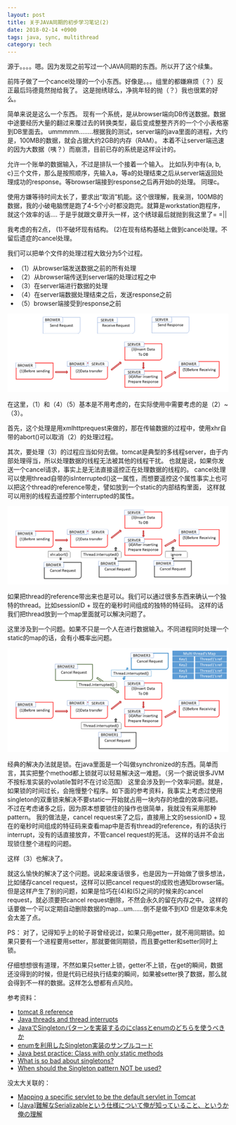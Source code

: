 ```yaml
---
layout: post
title: 关于JAVA同期的初步学习笔记(2)
date: 2018-02-14 +0900
tags: java, sync, multithread
category: tech
---
```


源于。。。。嗯。因为发现之前写过一个JAVA同期的东西。所以开了这个续集。

前阵子做了一个cancel处理的一个小东西。好像是。。。组里的都嫌麻烦（？）反正最后玛德竟然抛给我了。
这是抛绣球么，净挑年轻的抛（？）我也很累的好么。

简单来说是这么一个东西。
现有一个系统，是从browser端向DB传送数据。数据中途要经历大量的翻过来覆过去的转换类型，最后变成整整齐齐的一个个小表格塞到DB里面去。
ummmmm........根据我的测试，server端的java里面的进程，大约是，100MB的数据，就会占据大约2GB的内存（RAM）。
本着不让server端迅速的因为大数据（咦？）而崩溃，目前已存的系统是这样设计的。

允许一个账单的数据输入，不过是排队一个接着一个输入。
比如队列中有{a, b, c}三个文件，那么是按照顺序，先输入a，等a的处理结束之后从server端返回处理成功的response。等browser端接到response之后再开始b的处理。
同理c。

使用方嫌等待时间太长了，要求出“取消”机能。这个很理解，我亲测，100MB的数据，我的小破电脑愣是跑了4-5个小时都没跑完。就算是workstation跑程序，就这个效率的话....
于是乎就跟文章开头一样，这个绣球最后就抛到我这里了= =||

我考虑的有2点，
(1)不破坏现有结构。
(2)在现有结构基础上做到cancel处理。不留后遗症的cancel处理。

我们可以把单个文件的处理过程大致分为5个过程。
  - （1）从browser端发送数据之前的所有处理
  - （2）从browser端传送到server端的处理过程之中
  - （3）在server端进行数据的处理
  - （4）在server端数据处理结束之后，发送response之前
  - （5）browser端接受到response之前

![process flow](\assets\stills\blog\20180214-java-sync-2\20180214-about-java-sync-2.png)

在这里，（1）和（4）（5）基本是不用考虑的，在实际使用中需要考虑的是（2）~（3）。

首先，这个处理是用xmlhttprequest来做的，那在传输数据的过程中，使用xhr自带的abort()可以取消（2）的处理过程。

其次，要处理（3）的过程应当如何去做。tomcat是典型的多线程server，由于内部处理得当，所以处理数据的线程无法被其他的线程干扰。
也就是说，如果你发送一个cancel请求，事实上是无法直接遥控正在处理数据的线程的。
cancel处理可以使用thread自带的isInterrupted()这一属性，而想要遥控这个属性事实上也可以把这个thread的reference带走，譬如放到一个static的内部结构里面，
这样就可以用别的线程去遥控那个interrupted的属性。

![cancel req](\assets\stills\blog\20180214-java-sync-2\20180214-about-java-sync-2-2.png)

如果把thread的reference带出来也是可以。我们可以通过很多东西来确认一个独特的thread。比如sessionID + 现在的毫秒时间组成的独特的特征码。
这样的话我们把thread放到一个map里面就可以解决问题了。

这里涉及到一个问题。如果不只是一个人在进行数据输入。不同进程同时处理一个static的map的话，会有小概率出问题。

![multithread cancel](\assets\stills\blog\20180214-java-sync-2\20180214-about-java-sync-2-3.png)

经典的解决办法就是锁。在java里面是一个叫做synchronized的东西。简单而言，其实把整个method都上锁就可以轻易解决这一难题。（另一个据说很多JVM不按标准实装的volatile暂时不在讨论范围）
这里会涉及到一个效率问题。就是，如果锁的时间过长，会拖慢整个程序。如下面的参考资料，我事实上考虑过使用singleton的双重锁来解决不要static一开始就占用一块内存的地盘的效率问题。
不过在考虑诸多之后，因为原本想要锁住的操作也很简单，我就没有采用那种pattern。
我的做法是，cancel request来了之后，直接用上文的sessionID + 现在的毫秒时间组成的特征码来查看map中是否有thread的reference，有的话执行interrupt，没有的话直接放弃，不管cancel request的死活。
这样的话并不会出现锁住整个进程的问题。

这样（3）也解决了。

就这么愉快的解决了这个问题。说起来废话很多，也是因为一开始做了很多想法，比如储存cancel request，这样可以把cancel request的成败也通知browser端。
但是这样产生了别的问题，如果是恰巧在(4)和(5)之间的时候来的cancel request，就必须要把cancel request删除，不然会永久的留在内存之中。
这样的话要做一个可以定期自动删除数据的map...um......倒不是做不到XD 但是效率未免会太差了点。

PS：
对了，记得知乎上的轮子哥曾经说过，如果只用getter，就不用同期锁。如果只要有一个进程要用setter，那就要做同期锁，而且要getter和setter同时上锁。

仔细想想很有道理，不然如果只setter上锁，getter不上锁，在get的瞬间，数据还没得到的时候，但是代码已经执行结束的瞬间，如果被setter换了数据，那么就会得到不一样的数据。这样怎么想都有点风险。

参考资料：
- [tomcat 8 reference](https://tomcat.apache.org/tomcat-8.0-doc/)
- [Java threads and thread interrupts](https://stackoverflow.com/questions/30721261/java-threads-and-thread-interrupts)
- [JavaでSingletonパターンを実装するのにclassとenumのどちらを使うべきか](http://blog.yuku-t.com/entry/20110225/1298567486)
- [enumを利用したSingleton実装のサンプルコード](https://qiita.com/neko_the_shadow/items/1879e8a8e6aec0e86845)
- [Java best practice: Class with only static methods](https://stackoverflow.com/questions/31409982/java-best-practice-class-with-only-static-methods/31410051)
- [What is so bad about singletons?](https://stackoverflow.com/questions/137975/what-is-so-bad-about-singletons)
- [When should the Singleton pattern NOT be used?](https://stackoverflow.com/questions/4074154/when-should-the-singleton-pattern-not-be-used-besides-the-obvious)

没太大关联的：
- [Mapping a specific servlet to be the default servlet in Tomcat](https://stackoverflow.com/questions/14223150/mapping-a-specific-servlet-to-be-the-default-servlet-in-tomcat/14225540)
- [\[Java\]難解なSerializableという仕様について俺が知っていること、というか俺の理解](http://d.hatena.ne.jp/daisuke-m/20100414/1271228333)
